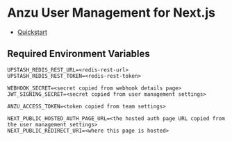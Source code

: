 # Anzu User Management for Next.js

- [Quickstart](https://anzuhq.com/docs/blocks/user-management/quickstart/next.js)

## Required Environment Variables

```
UPSTASH_REDIS_REST_URL=<redis-rest-url>
UPSTASH_REDIS_REST_TOKEN=<redis-rest-token>

WEBHOOK_SECRET=<secret copied from webhook details page>
JWT_SIGNING_SECRET=<secret copied from user management settings>

ANZU_ACCESS_TOKEN=<token copied from team settings>

NEXT_PUBLIC_HOSTED_AUTH_PAGE_URL=<the hosted auth page URL copied from the user management settings>
NEXT_PUBLIC_REDIRECT_URI=<where this page is hosted>
```
